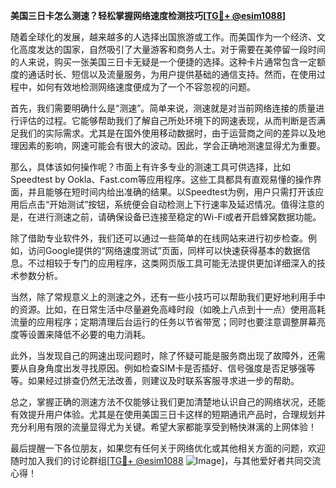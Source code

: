 **美国三日卡怎么测速？轻松掌握网络速度检测技巧[[TG💪+ @esim1088](https://t.me/s/esim1088)]**

随着全球化的发展，越来越多的人选择出国旅游或工作。而美国作为一个经济、文化高度发达的国家，自然吸引了大量游客和商务人士。对于需要在美停留一段时间的人来说，购买一张美国三日卡无疑是一个便捷的选择。这种卡片通常包含一定额度的通话时长、短信以及流量服务，为用户提供基础的通信支持。然而，在使用过程中，如何有效地检测网络速度便成为了一个不容忽视的问题。

首先，我们需要明确什么是“测速”。简单来说，测速就是对当前网络连接的质量进行评估的过程。它能够帮助我们了解自己所处环境下的网速表现，从而判断是否满足我们的实际需求。尤其是在国外使用移动数据时，由于运营商之间的差异以及地理因素的影响，网速可能会有很大的波动。因此，学会正确地测速显得尤为重要。

那么，具体该如何操作呢？市面上有许多专业的测速工具可供选择，比如Speedtest by Ookla、Fast.com等应用程序。这些工具都具有直观易懂的操作界面，并且能够在短时间内给出准确的结果。以Speedtest为例，用户只需打开该应用后点击“开始测试”按钮，系统便会自动检测上下行速率及延迟情况。值得注意的是，在进行测速之前，请确保设备已连接至稳定的Wi-Fi或者开启蜂窝数据功能。

除了借助专业软件外，我们还可以通过一些简单的在线网站来进行初步检查。例如，访问Google提供的“网络速度测试”页面，同样可以快速获得基本的数据信息。不过相较于专门的应用程序，这类网页版工具可能无法提供更加详细深入的技术参数分析。

当然，除了常规意义上的测速之外，还有一些小技巧可以帮助我们更好地利用手中的资源。比如，在日常生活中尽量避免高峰时段（如晚上八点到十一点）使用高耗流量的应用程序；定期清理后台运行的任务以节省带宽；同时也要注意调整屏幕亮度等设置来降低不必要的电力消耗。

此外，当发现自己的网速出现问题时，除了怀疑可能是服务商出现了故障外，还需要从自身角度出发寻找原因。例如检查SIM卡是否插好、信号强度是否足够强等等。如果经过排查仍然无法改善，则建议及时联系客服寻求进一步的帮助。

总之，掌握正确的测速方法不仅能够让我们更加清楚地认识自己的网络状况，还能有效提升用户体验。尤其是在使用美国三日卡这样的短期通讯产品时，合理规划并充分利用有限的流量显得尤为关键。希望大家都能享受到畅快淋漓的上网体验！

最后提醒一下各位朋友，如果您有任何关于网络优化或其他相关方面的问题，欢迎随时加入我们的讨论群组[[TG💪+ @esim1088](https://t.me/s/esim1088) ![Image](https://i.postimg.cc/4NQfJmqS/Snipaste-2025-05-13-00-14-12.png)]，与其他爱好者共同交流心得！